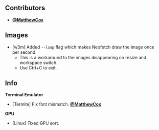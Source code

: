 ## Contributors

- **[@MatthewCox](https://github.com/MatthewCox)**


## Images

- [w3m] Added `--loop` flag which makes Neofetch draw the image once per second.
    - This is a workaround to the images disappearing on resize and workspace switch.
    - Use Ctrl+C to exit.


## Info

**Terminal Emulator**

- [Termite] Fix font mismatch. **[@MatthewCox](https://github.com/MatthewCox)**

**GPU**

- [Linux] Fixed GPU sort.
